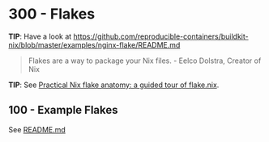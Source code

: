 # 300 - Flakes

**TIP**: Have a look at https://github.com/reproducible-containers/buildkit-nix/blob/master/examples/nginx-flake/README.md

> Flakes are a way to package your Nix files. - Eelco Dolstra, Creator of Nix

**TIP**: See [Practical Nix flake anatomy: a guided tour of flake.nix](https://vtimofeenko.com/posts/practical-nix-flake-anatomy-a-guided-tour-of-flake.nix/).

## 100 - Example Flakes

See [README.md](./100/README.md)
